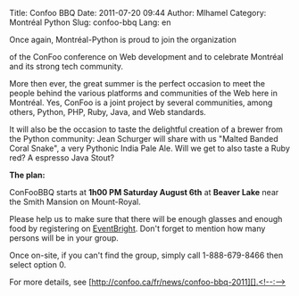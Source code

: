 Title: Confoo BBQ
Date: 2011-07-20 09:44
Author: Mlhamel
Category: Montréal Python
Slug: confoo-bbq
Lang: en

<!--:en-->Once again, Montréal-Python is proud to join the organization
of the ConFoo conference on Web development and to celebrate Montréal
and its strong tech community.

More then ever, the great summer is the perfect occasion to meet the
people behind the various platforms and communities of the Web here in
Montréal. Yes, ConFoo is a joint project by several communities, among
others, Python, PHP, Ruby, Java, and Web standards.

It will also be the occasion to taste the delightful creation of a
brewer from the Python community: Jean Schurger will share with us
"Malted Banded Coral Snake", a very Pythonic India Pale Ale. Will we get
to also taste a Ruby red? A espresso Java Stout?

**The plan:**

ConFooBBQ starts at **1h00 PM Saturday August 6th** at **Beaver Lake**
near the Smith Mansion on Mount-Royal.

Please help us to make sure that there will be enough glasses and enough
food by registering on [EventBright][]. Don't forget to mention how many
persons will be in your group.

Once on-site, if you can't find the group, simply call 1-888-679-8466
then select option 0.

For more details, see
[http://confoo.ca/fr/news/confoo-bbq-2011][].<!--:-->

  [EventBright]: http://confoo-bbq-2011.eventbrite.com/
  [http://confoo.ca/fr/news/confoo-bbq-2011]: http://confoo.ca/fr/news/confoo-bbq-2011
